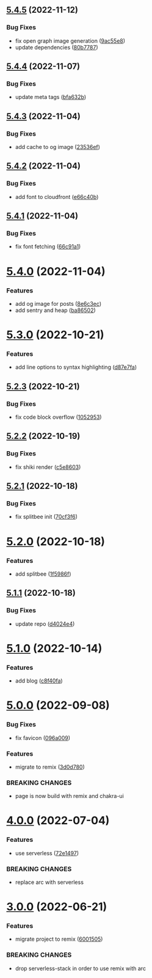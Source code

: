 ## [5.4.5](https://github.com/rfoel/rafaelfranco.com/compare/v5.4.4...v5.4.5) (2022-11-12)


### Bug Fixes

* fix open graph image generation ([9ac55e8](https://github.com/rfoel/rafaelfranco.com/commit/9ac55e82683a8efeba159349959f04567fb30a36))
* update dependencies ([80b7787](https://github.com/rfoel/rafaelfranco.com/commit/80b77872bd1d0f1e8281b272f04ffb5896ab9b64))

## [5.4.4](https://github.com/rfoel/rafaelfranco.com/compare/v5.4.3...v5.4.4) (2022-11-07)


### Bug Fixes

* update meta tags ([bfa632b](https://github.com/rfoel/rafaelfranco.com/commit/bfa632b82fec5dbd3ef9188f479ab5ba0694f7f5))

## [5.4.3](https://github.com/rfoel/rafaelfranco.com/compare/v5.4.2...v5.4.3) (2022-11-04)


### Bug Fixes

* add cache to og image ([23536ef](https://github.com/rfoel/rafaelfranco.com/commit/23536ef2170d6f0d0a93885bcb9a8d46c8a2dee8))

## [5.4.2](https://github.com/rfoel/rafaelfranco.com/compare/v5.4.1...v5.4.2) (2022-11-04)


### Bug Fixes

* add font to cloudfront ([e66c40b](https://github.com/rfoel/rafaelfranco.com/commit/e66c40b0f597f3b551ec569d39a239d2342efd84))

## [5.4.1](https://github.com/rfoel/rafaelfranco.com/compare/v5.4.0...v5.4.1) (2022-11-04)


### Bug Fixes

* fix font fetching ([66c91a1](https://github.com/rfoel/rafaelfranco.com/commit/66c91a1da1e13b6ba83321f6c3f1533844d57def))

# [5.4.0](https://github.com/rfoel/rafaelfranco.com/compare/v5.3.0...v5.4.0) (2022-11-04)


### Features

* add og image for posts ([8e6c3ec](https://github.com/rfoel/rafaelfranco.com/commit/8e6c3ece8167ac331d1ad55b36b1273977cc7ae4))
* add sentry and heap ([ba86502](https://github.com/rfoel/rafaelfranco.com/commit/ba86502a4cbef026c51aef2fc19742fc1651ec30))

# [5.3.0](https://github.com/rfoel/rafaelfranco.com/compare/v5.2.3...v5.3.0) (2022-10-21)


### Features

* add line options to syntax highlighting ([d87e7fa](https://github.com/rfoel/rafaelfranco.com/commit/d87e7fa87307fa7104534a7284feb7441fa09f97))

## [5.2.3](https://github.com/rfoel/rafaelfranco.com/compare/v5.2.2...v5.2.3) (2022-10-21)


### Bug Fixes

* fix code block overflow ([1052953](https://github.com/rfoel/rafaelfranco.com/commit/10529536ab008bfb0645a70e9ee163188e4db23e))

## [5.2.2](https://github.com/rfoel/rafaelfranco.com/compare/v5.2.1...v5.2.2) (2022-10-19)


### Bug Fixes

* fix shiki render ([c5e8603](https://github.com/rfoel/rafaelfranco.com/commit/c5e86030be6865a44281358572828005b100ee61))

## [5.2.1](https://github.com/rfoel/rafaelfranco.com/compare/v5.2.0...v5.2.1) (2022-10-18)


### Bug Fixes

* fix splitbee init ([70cf3f6](https://github.com/rfoel/rafaelfranco.com/commit/70cf3f61bed4974b017e2cf61f58585a58efa618))

# [5.2.0](https://github.com/rfoel/rafaelfranco.com/compare/v5.1.1...v5.2.0) (2022-10-18)


### Features

* add splitbee ([1f5986f](https://github.com/rfoel/rafaelfranco.com/commit/1f5986f9213b49161e720457cdbee346449b976d))

## [5.1.1](https://github.com/rfoel/rafaelfranco.com/compare/v5.1.0...v5.1.1) (2022-10-18)


### Bug Fixes

* update repo ([d4024e4](https://github.com/rfoel/rafaelfranco.com/commit/d4024e4b93c3ff611aabdb506e21f563a3d9cac5))

# [5.1.0](https://github.com/rfoel/rfoel.dev/compare/v5.0.0...v5.1.0) (2022-10-14)


### Features

* add blog ([c8f40fa](https://github.com/rfoel/rfoel.dev/commit/c8f40fa026a41cce72352766811484917844f9dd))

# [5.0.0](https://github.com/rfoel/rfoel.dev/compare/v4.0.0...v5.0.0) (2022-09-08)


### Bug Fixes

* fix favicon ([096a009](https://github.com/rfoel/rfoel.dev/commit/096a00960a927dab26f2fb7068b1837dc0bd6b49))


### Features

* migrate to remix ([3d0d780](https://github.com/rfoel/rfoel.dev/commit/3d0d7800073b952fe0808529acac2dec8dde1580))


### BREAKING CHANGES

* page is now build with remix and chakra-ui

# [4.0.0](https://github.com/rfoel/rfoel.dev/compare/v3.0.0...v4.0.0) (2022-07-04)


### Features

* use serverless ([72e1497](https://github.com/rfoel/rfoel.dev/commit/72e14979512665288875da321532c8cf17f58d14))


### BREAKING CHANGES

* replace arc with serverless

# [3.0.0](https://github.com/rfoel/rfoel.dev/compare/v2.3.1...v3.0.0) (2022-06-21)


### Features

* migrate project to remix ([6001505](https://github.com/rfoel/rfoel.dev/commit/600150519d5e01191998b95fe83d86a523c73388))


### BREAKING CHANGES

* drop serverless-stack in order to use remix with arc
